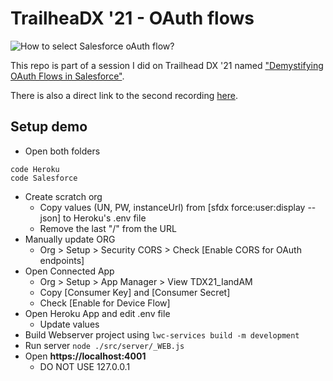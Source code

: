 # TrailheaDX '21 - OAuth flows

![How to select Salesforce oAuth flow?](https://github.com/eltoroit/et-tdx21-oauth/blob/master/HowToSelectOAuthFlow.png?raw=true "How to select Salesforce oAuth flow?")

This repo is part of a session I did on Trailhead DX '21 named ["Demystifying OAuth Flows in Salesforce"](https://trailblazer.salesforce.com/myagenda?class=5864b3752c614270aea5823a07e356ac&eventId=a1Q4V000021f9sfUAA#/session/a2q4V000002BSXhQAO).

There is also a direct link to the second recording [here](https://github.com/eltoroit/et-tdx21-oauth/blob/master/OUathVideoProject.mp4).

## Setup demo

- Open both folders

```
code Heroku
code Salesforce
```

- Create scratch org
  - Copy values (UN, PW, instanceUrl) from [sfdx force:user:display --json] to Heroku's .env file
  - Remove the last "/" from the URL
- Manually update ORG
  - Org > Setup > Security CORS > Check [Enable CORS for OAuth endpoints]
- Open Connected App
  - Org > Setup > App Manager > View TDX21_IandAM
  - Copy [Consumer Key] and [Consumer Secret]
  - Check [Enable for Device Flow]
- Open Heroku App and edit .env file
  - Update values
- Build Webserver project using `lwc-services build -m development`
- Run server `node ./src/server/_WEB.js`
- Open **https://localhost:4001**
  - DO NOT USE 127.0.0.1
